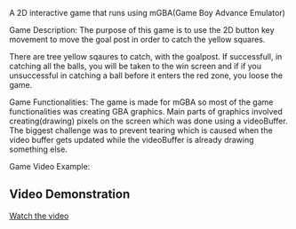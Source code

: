 A 2D interactive game that runs using mGBA(Game Boy Advance Emulator)

Game Description: The purpose of this game is to use the 2D button key movement to move the goal post in order to catch the yellow squares.

There are tree yellow sqaures to catch, with the goalpost. If successfull, in catching all the balls, you will be taken to the win screen and if if you unsuccessful in catching a ball before it enters the red zone, you loose the game.

Game Functionalities: The game is made for mGBA so most of the game functionalities was creating GBA graphics. Main parts of graphics involved creating(drawing) pixels on the screen which was done using a videoBuffer. The biggest challenge was to prevent tearing which is caused when the video buffer gets updated while the videoBuffer is already drawing something else.

Game Video Example:
## Video Demonstration
[Watch the video](https://drive.google.com/file/d/19bpiNnLIc96eRJ80jIibTIwH5EkrpeGt/view?usp=sharing)
